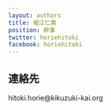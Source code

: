 ```yaml
---
layout: authors
title: 堀江仁貴
position: 幹事
twitter: horiehitoki
facebook: horiehitoki
---
```

## 連絡先
hitoki.horie@kikuzuki<span class="obfuscate">-</span>kai.org
